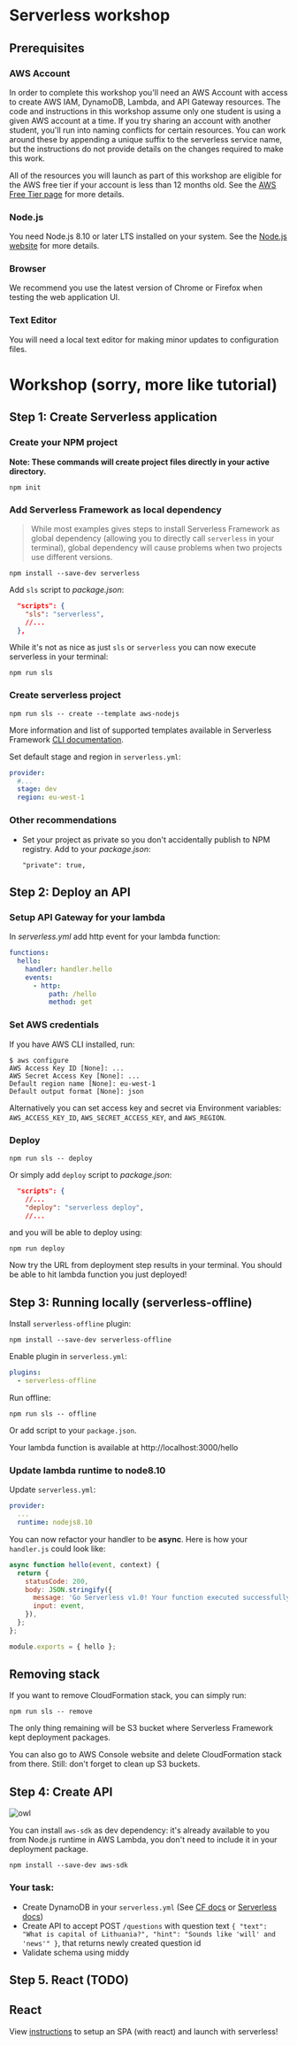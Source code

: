 # Serverless workshop

## Prerequisites

### AWS Account

In order to complete this workshop you'll need an AWS Account with access to create AWS IAM, DynamoDB, Lambda, and API Gateway resources. The code and instructions in this workshop assume only one student is using a given AWS account at a time. If you try sharing an account with another student, you'll run into naming conflicts for certain resources. You can work around these by appending a unique suffix to the serverless service name, but the instructions do not provide details on the changes required to make this work.

All of the resources you will launch as part of this workshop are eligible for the AWS free tier if your account is less than 12 months old. See the [AWS Free Tier page](https://aws.amazon.com/free/) for more details.

### Node.js

You need Node.js 8.10 or later LTS installed on your system. See the [Node.js website](https://nodejs.org/en/) for more details.

### Browser

We recommend you use the latest version of Chrome or Firefox when testing the web application UI.

### Text Editor

You will need a local text editor for making minor updates to configuration files.

# Workshop (sorry, more like tutorial)

## <a name="api"></a>Step 1: Create Serverless application

### Create your NPM project

**Note: These commands will create project files directly in your active directory.**

`npm init`

### Add Serverless Framework as local dependency

> While most examples gives steps to install Serverless Framework as global dependency (allowing you to directly call `serverless` in your terminal), global dependency will cause problems when two projects use different versions.

`npm install --save-dev serverless`

Add `sls` script to _package.json_:
```json
  "scripts": {
    "sls": "serverless",
    //...
  },
```

While it's not as nice as just `sls` or `serverless` you can now execute serverless in your terminal:

`npm run sls`

### Create serverless project

`npm run sls -- create --template aws-nodejs`

More information and list of supported templates available in Serverless Framework [CLI documentation](https://serverless.com/framework/docs/providers/aws/cli-reference/create/).

Set default stage and region in `serverless.yml`:

```yml
provider:
  #...
  stage: dev
  region: eu-west-1
```

### Other recommendations

* Set your project as private so you don't accidentally publish to NPM registry. Add to your _package.json_:

  `"private": true,`

## Step 2: Deploy an API

### Setup API Gateway for your lambda

In _serverless.yml_ add http event for your lambda function:

```yml
functions:
  hello:
    handler: handler.hello
    events:
      - http:
          path: /hello
          method: get
```

### Set AWS credentials

If you have AWS CLI installed, run:

```
$ aws configure
AWS Access Key ID [None]: ...
AWS Secret Access Key [None]: ...
Default region name [None]: eu-west-1
Default output format [None]: json
```

Alternatively you can set access key and secret via Environment variables: `AWS_ACCESS_KEY_ID`, `AWS_SECRET_ACCESS_KEY`, and `AWS_REGION`.

### Deploy

`npm run sls -- deploy`

Or simply add `deploy` script to _package.json_:

```json
  "scripts": {
    //...
    "deploy": "serverless deploy",
    //...
```

and you will be able to deploy using:

`npm run deploy`

Now try the URL from deployment step results in your terminal. You should be able to hit lambda function you just deployed!

## Step 3: Running locally (serverless-offline)

Install `serverless-offline` plugin:

`npm install --save-dev serverless-offline`

Enable plugin in `serverless.yml`:

```yml
plugins:
  - serverless-offline
```

Run offline:

`npm run sls -- offline`

Or add script to your `package.json`.

Your lambda function is available at http://localhost:3000/hello

### Update lambda runtime to node8.10

Update `serverless.yml`:

```yml
provider:
  ...
  runtime: nodejs8.10
```

You can now refactor your handler to be **async**. Here is how your `handler.js` could look like:

```js
async function hello(event, context) {
  return {
    statusCode: 200,
    body: JSON.stringify({
      message: 'Go Serverless v1.0! Your function executed successfully!',
      input: event,
    }),
  };
};

module.exports = { hello };
```

## Removing stack

If you want to remove CloudFormation stack, you can simply run:

`npm run sls -- remove`

The only thing remaining will be S3 bucket where Serverless Framework kept deployment packages.

You can also go to AWS Console website and delete CloudFormation stack from there. Still: don't forget to clean up S3 buckets.

## Step 4: Create API

![owl](https://user-images.githubusercontent.com/2464675/38742061-6a8112be-3f33-11e8-9190-b53892bef35d.jpg)

You can install `aws-sdk` as dev dependency: it's already available to you from Node.js runtime in AWS Lambda, you don't need to include it in your deployment package.

`npm install --save-dev aws-sdk`

### Your task:

* Create DynamoDB in your `serverless.yml` (See [CF docs](https://docs.aws.amazon.com/AWSCloudFormation/latest/UserGuide/aws-resource-dynamodb-table.html) or [Serverless docs](https://serverless.com/framework/docs/providers/aws/guide/serverless.yml/))
* Create API to accept POST `/questions` with question text `{ "text": "What is capital of Lithuania?", "hint": "Sounds like 'will' and 'news'" }`, that returns newly created question id
* Validate schema using middy

## <a name="react"></a>Step 5. React (TODO)


## React

View [instructions](https://github.com/101-Ways/serverless-workshop/tree/master/react) to setup an SPA (with react) and launch with serverless!
